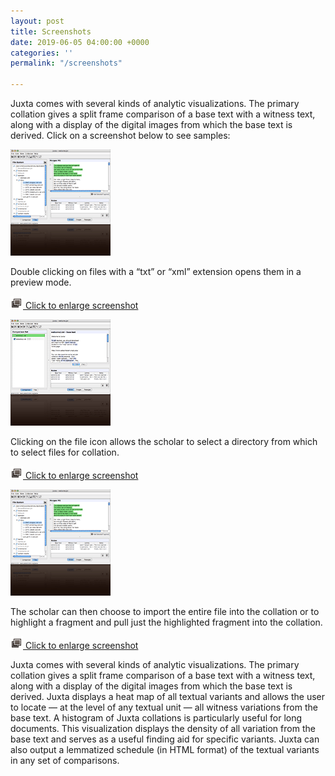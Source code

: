```yaml
---
layout: post
title: Screenshots
date: 2019-06-05 04:00:00 +0000
categories: ''
permalink: "/screenshots"

---
```

 

Juxta comes with several kinds of analytic visualizations. The primary collation gives a split frame comparison of a base text with a witness text, along with a display of the digital images from which the base text is derived. Click on a screenshot below to see samples:

[![](/wp-content/uploads/2012/03/screenshot_01.gif)](http://juxta.cristyanc.com/wp-content/uploads/2012/03/juxta-frag2.jpg "Juxta Screenshot")

Double clicking on files with a “txt” or “xml” extension opens them in a preview mode.

[![](/wp-content/uploads/2012/03/enlarge_test.gif) Click to enlarge screenshot](http://juxta.cristyanc.com/wp-content/uploads/2012/03/juxta-frag2.jpg "Juxta Screenshot")

[![](/wp-content/uploads/2012/03/screenshot_02.gif)](http://juxta.cristyanc.com/wp-content/uploads/2012/03/juxta-frag1.jpg "Juxta Screenshot")

Clicking on the file icon allows the scholar to select a directory from which to select files for collation.

[![](/wp-content/uploads/2012/03/enlarge_test.gif) Click to enlarge screenshot](http://juxta.cristyanc.com/wp-content/uploads/2012/03/juxta-frag1.jpg "Juxta Screenshot")

[![](/wp-content/uploads/2012/03/screenshot_01.gif)](http://juxta.cristyanc.com/wp-content/uploads/2012/03/juxta-frag2.jpg "Juxta Screenshot")

The scholar can then choose to import the entire file into the collation or to highlight a fragment and pull just the highlighted fragment into the collation.

[![](/wp-content/uploads/2012/03/enlarge_test.gif) Click to enlarge screenshot](http://juxta.cristyanc.com/wp-content/uploads/2012/03/juxta-frag2.jpg "Juxta Screenshot")

Juxta comes with several kinds of analytic visualizations. The primary collation gives a split frame comparison of a base text with a witness text, along with a display of the digital images from which the base text is derived. Juxta displays a heat map of all textual variants and allows the user to locate — at the level of any textual unit — all witness variations from the base text. A histogram of Juxta collations is particularly useful for long documents. This visualization displays the density of all variation from the base text and serves as a useful finding aid for specific variants. Juxta can also output a lemmatized schedule (in HTML format) of the textual variants in any set of comparisons.